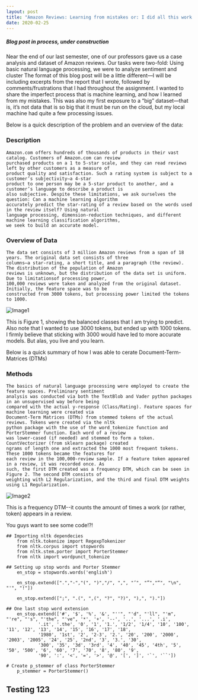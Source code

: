 ```yaml
---
layout: post
title: "Amazon Reviews: Learning from mistakes or: I did all this work and still have an inaccurate model?!?"
date: 2020-02-25
---
```

##### Blog post in process, under construction

Near the end of our last semester, one of our professors gave us a case analysis and dataset of Amazon reviews. Our tasks were two-fold: Using basic natural language processing, we were to analyze sentiment and cluster The format of this blog post will be a little different—I will be including excerpts from the report that I wrote, followed by comments/frustrations that I had throughout the assignment. 
I wanted to share the imperfect process that is machine learning, and how I learned from my mistakes. This was also my first exposure to a “big” dataset—that is, it’s not data that is so big that it must be run on the cloud, but my local machine had quite a few processing issues. 

Below is a quick description of the problem and an overview of the data:

### Description
    Amazon.com offers hundreds of thousands of products in their vast catalog. Customers of Amazon.com can review 
    purchased products on a 1 to 5-star scale, and they can read reviews left by other customers as a measure of 
    product quality and satisfaction. Such a rating system is subject to a customer’s subjectivity—a 4-star 
    product to one person may be a 5-star product to another, and a customer’s language to describe a product is 
    also subjective. Despite these limitations, we ask ourselves the question: Can a machine learning algorithm 
    accurately predict the star-rating of a review based on the words used in the review itself? Using natural 
    language processing, dimension-reduction techniques, and different machine learning classification algorithms,
    we seek to build an accurate model. 

### Overview of Data
    The data set consists of 3 million Amazon reviews from a span of 18 years. The original data set consists of three
    columns—a star-rating, a short title, and a paragraph (the review). The distribution of the population of Amazon 
    reviews is unknown, but the distribution of the data set is uniform. Due to limitationsof processing power, 
    100,000 reviews were taken and analyzed from the original dataset. Initially, the feature space was to be 
    constructed from 3000 tokens, but processing power limited the tokens to 1000. 
 
![Image1](https://github.com/jmyerowitz/jmyerowitz.github.io/blob/master/assets/img/Capture.PNG)

This is Figure 1, showing the balanced classes that I am trying to predict. Also note that I wanted to use 3000 tokens, but ended up with 1000 tokens. I firmly believe that sticking with 3000 would have led to more accurate models. But alas, you live and you learn.

Below is a quick summary of how I was able to cerate Document-Term-Matrices (DTMs)
 
### Methods

    The basics of natural language processing were employed to create the feature spaces. Preliminary sentiment
    analysis was conducted via both the TextBlob and Vader python packages in an unsupervised way before being 
    compared with the actual y-response (Class/Rating). Feature spaces for machine learning were created via 
    Document-Term Matrices (DTMs) from stemmed tokens of the actual reviews. Tokens were created via the nltk 
    python package with the use of the word_tokenize function and PorterStemmer function. Each word of a review
    was lower-cased (if needed) and stemmed to form a token. CountVectorizer (from sklearn package) created 
    ngrams of length one and extracted the 1000 most frequent tokens.  These 1000 tokens became the features for
    each review in the 100,000-review sample. If a feature token appeared in a review, it was recorded once. As 
    such, the first DTM created was a frequency DTM, which can be seen in Figure 2. The second DTM consists of
    weighting with L2 Regularization, and the third and final DTM weights using L1 Regularization. 

![Image2](https://github.com/jmyerowitz/jmyerowitz.github.io/blob/master/assets/img/Capture1.PNG)

This is a frequency DTM--it counts the amount of times a work (or rather, token) appears in a review. 

You guys want to see some code!?!

    ## Importing nltk dependecies
        from nltk.tokenize import RegexpTokenizer
        from nltk.corpus import stopwords
        from nltk.stem.porter import PorterStemmer
        from nltk import wordpunct_tokenize

    ## Setting up stop words and Porter Stemmer
        en_stop = stopwords.words('english')

        en_stop.extend([".","-","(", ")","/", ",", "’", "”","“", "\n", "'", "!"])

        en_stop.extend([";", ".(", ",(", "?", "?)", "),", ")."])

    ## One last stop word extension
        en_stop.extend(['#', '$', '%', '&', "''", "'d", "'ll", "'m", "'re", "'s", "'the", "'ve", '*', '+', '--', '..', '...', '.i',
                '.it', '.the', '0', '1', '1.', '1/2', '1/4', '10', '100', '11', '12', '13', '14', '15', '16', '17', '18', 
                '1980', '1st', '2', '2-3', '2.', '20', '200', '2000', '2003', '2005', '24', '25', '2nd', '3', '3.', '30', 
                '300', '35', '3d', '3rd', '4', '40', '45', '4th', '5', '50', '500', '6', '60', '7', '70', '8', '80', '9', 
                '90', ':', '<', '=', '>', '@', '[', ']', '`', '``'])

    # Create p_stemmer of class PorterStemmer
        p_stemmer = PorterStemmer()

## Testing 123

